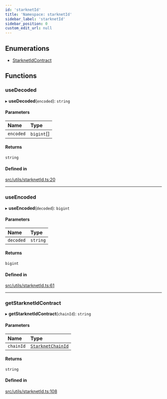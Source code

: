 ```yaml
---
id: 'starknetId'
title: 'Namespace: starknetId'
sidebar_label: 'starknetId'
sidebar_position: 0
custom_edit_url: null
---
```


## Enumerations

- [StarknetIdContract](../enums/starknetId.StarknetIdContract.md)

## Functions

### useDecoded

▸ **useDecoded**(`encoded`): `string`

#### Parameters

| Name      | Type       |
| :-------- | :--------- |
| `encoded` | `bigint`[] |

#### Returns

`string`

#### Defined in

[src/utils/starknetId.ts:20](https://github.com/notV4l/starknet.js/blob/c20c3bd/src/utils/starknetId.ts#L20)

---

### useEncoded

▸ **useEncoded**(`decoded`): `bigint`

#### Parameters

| Name      | Type     |
| :-------- | :------- |
| `decoded` | `string` |

#### Returns

`bigint`

#### Defined in

[src/utils/starknetId.ts:61](https://github.com/notV4l/starknet.js/blob/c20c3bd/src/utils/starknetId.ts#L61)

---

### getStarknetIdContract

▸ **getStarknetIdContract**(`chainId`): `string`

#### Parameters

| Name      | Type                                                       |
| :-------- | :--------------------------------------------------------- |
| `chainId` | [`StarknetChainId`](../enums/constants.StarknetChainId.md) |

#### Returns

`string`

#### Defined in

[src/utils/starknetId.ts:108](https://github.com/notV4l/starknet.js/blob/c20c3bd/src/utils/starknetId.ts#L108)
